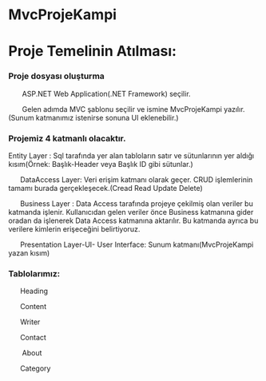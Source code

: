 # MvcProjeKampi
<h1>Proje Temelinin Atılması: </h1>
<h3>Proje dosyası oluşturma </h3><p>
  &nbsp;&nbsp; &nbsp;&nbsp;&nbsp; ASP.NET Web Application(.NET Framework) seçilir.<p>
  &nbsp;&nbsp; &nbsp;&nbsp;&nbsp; Gelen adımda MVC şablonu seçilir ve ismine MvcProjeKampi yazılır.(Sunum katmanımız istenirse sonuna UI eklenebilir.)<p>
 
<h3>Projemiz 4 katmanlı olacaktır. </h3><p>
     <p>Entity Layer :  Sql tarafında yer alan tabloların satır ve sütunlarının yer aldığı kısım(Örnek: Başlık-Header veya Başlık ID gibi sütunlar.) <p>
    &nbsp;&nbsp; &nbsp;&nbsp;&nbsp;DataAccess Layer: Veri erişim katmanı olarak geçer. CRUD işlemlerinin tamamı burada gerçekleşecek.(Cread Read Update Delete) <p>
     &nbsp;&nbsp; &nbsp;&nbsp;&nbsp;Business Layer : Data Access tarafında projeye çekilmiş olan veriler bu katmanda işlenir. Kullanıcıdan gelen veriler önce Business katmanına gider oradan da             işlenerek Data Access katmanına aktarılır. Bu katmanda ayrıca bu verilere kimlerin erişeceğini belirtiyoruz. <p>
     &nbsp;&nbsp; &nbsp;&nbsp;&nbsp;Presentation Layer-UI- User Interface: Sunum katmanı(MvcProjeKampi yazan kısım) <p>
    
<h3>Tablolarımız:</h3> <p>
    &nbsp;&nbsp; &nbsp;&nbsp;&nbsp;Heading<p> 
   &nbsp;&nbsp; &nbsp;&nbsp;&nbsp;Content <p>
   &nbsp;&nbsp;&nbsp;&nbsp;&nbsp; Writer <p>
   &nbsp;&nbsp;&nbsp;&nbsp;&nbsp; Contact <p>
   &nbsp;&nbsp;&nbsp;&nbsp; &nbsp; About <p>
   &nbsp;&nbsp;&nbsp;&nbsp;&nbsp; Category<p>
